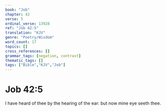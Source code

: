 ```yaml
---
book: "Job"
chapter: 42
verse: 5
ordinal_verse: 13928
ref: "Job 42:5"
translation: "KJV"
genre: "Poetry/Wisdom"
word_count: 17
topics: []
cross_references: []
grammar_tags: [negation, contrast]
thematic_tags: []
tags: ["Bible","KJV","Job"]
---
```


# Job 42:5

I have heard of thee by the hearing of the ear: but now mine eye seeth thee.

